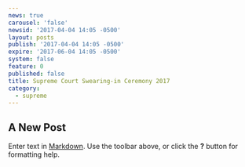 ```yaml
---
news: true
carousel: 'false'
newsid: '2017-04-04 14:05 -0500'
layout: posts
publish: '2017-04-04 14:05 -0500'
expire: '2017-06-04 14:05 -0500'
system: false
feature: 0
published: false
title: Supreme Court Swearing-in Ceremony 2017
category:
  - supreme
---
```

## A New Post

Enter text in [Markdown](http://daringfireball.net/projects/markdown/). Use the toolbar above, or click the **?** button for formatting help.
